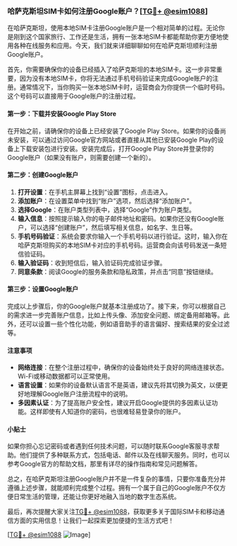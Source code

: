 ### 哈萨克斯坦SIM卡如何注册Google账户？[[TG💪+ @esim1088](https://t.me/s/esim1088)]

在哈萨克斯坦，使用本地SIM卡注册Google账户是一个相对简单的过程。无论你是刚到这个国家旅行、工作还是生活，拥有一张本地SIM卡都能帮助你更方便地使用各种在线服务和应用。今天，我们就来详细聊聊如何在哈萨克斯坦顺利注册Google账户。

首先，你需要确保你的设备已经插入了哈萨克斯坦的本地SIM卡。这一步非常重要，因为没有本地SIM卡，你将无法通过手机号码验证来完成Google账户的注册。通常情况下，当你购买一张本地SIM卡时，运营商会为你提供一个临时号码。这个号码可以直接用于Google账户的注册过程。

#### 第一步：下载并安装Google Play Store

在开始之前，请确保你的设备上已经安装了Google Play Store。如果你的设备尚未安装，可以通过访问Google官方网站或者直接从其他已安装Google Play的设备上下载安装包进行安装。安装完成后，打开Google Play Store并登录你的Google账户（如果没有账户，则需要创建一个新的）。

#### 第二步：创建Google账户

1. **打开设置**：在手机主屏幕上找到“设置”图标，点击进入。
2. **添加账户**：在设置菜单中找到“账户”选项，然后选择“添加账户”。
3. **选择Google**：在账户类型列表中，选择“Google”作为账户类型。
4. **输入信息**：按照提示输入你的电子邮件地址和密码。如果你还没有Google账户，可以选择“创建账户”，然后填写相关信息，如名字、生日等。
5. **手机号码验证**：系统会要求你输入一个手机号码以进行验证。这时，输入你在哈萨克斯坦购买的本地SIM卡对应的手机号码。运营商会向该号码发送一条短信验证码。
6. **输入验证码**：收到短信后，输入验证码完成验证步骤。
7. **同意条款**：阅读Google的服务条款和隐私政策，并点击“同意”按钮继续。

#### 第三步：设置Google账户

完成以上步骤后，你的Google账户就基本注册成功了。接下来，你可以根据自己的需求进一步完善账户信息，比如上传头像、添加安全问题、绑定备用邮箱等。此外，还可以设置一些个性化功能，例如语音助手的语言偏好、搜索结果的安全过滤等。

#### 注意事项

- **网络连接**：在整个注册过程中，确保你的设备始终处于良好的网络连接状态。Wi-Fi或移动数据都可以正常使用。
- **语言设置**：如果你的设备默认语言不是英语，建议先将其切换为英文，以便更好地理解Google账户注册流程中的说明。
- **多因素认证**：为了提高账户安全性，建议开启Google提供的多因素认证功能。这样即使有人知道你的密码，也很难轻易登录你的账户。

#### 小贴士

如果你担心忘记密码或者遇到任何技术问题，可以随时联系Google客服寻求帮助。他们提供了多种联系方式，包括电话、邮件以及在线聊天服务。同时，也可以参考Google官方的帮助文档，那里有详尽的操作指南和常见问题解答。

总之，在哈萨克斯坦注册Google账户并不是一件复杂的事情，只要你准备充分并遵循上述步骤，就能顺利完成整个过程。拥有一个属于自己的Google账户不仅方便日常生活的管理，还能让你更好地融入当地的数字生态系统。

最后，再次提醒大家关注[TG💪+ @esim1088](https://t.me/s/esim1088)，获取更多关于国际SIM卡和移动通信方面的实用信息！让我们一起探索更加便捷的生活方式吧！

[[TG💪+ @esim1088](https://t.me/s/esim1088) ![Image](https://i.postimg.cc/4NQfJmqS/Snipaste-2025-05-13-00-14-12.png)]